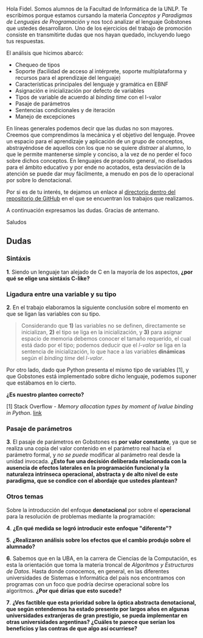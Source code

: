 Hola Fidel. Somos alumnos de la Facultad de Informática de la UNLP. Te escribimos porque estamos cursando la materia _Conceptos y Paradigmas de Lenguajes de Programación_ y nos tocó analizar el lenguaje Gobstones que ustedes desarrollaron. Uno de los ejercicios del trabajo de promoción consiste en transmitirte dudas que nos hayan quedado, incluyendo luego tus respuestas.

El análisis que hicimos abarcó:

* Chequeo de tipos
* Soporte (facilidad de acceso al intérprete, soporte multiplataforma y recursos para el aprendizaje del lenguaje)
* Características principales del lenguaje y gramática en EBNF
* Asignación e inicialización por defecto de variables
* Tipos de variable de acuerdo al _binding time_ con el l-valor
* Pasaje de parámetros
* Sentencias condicionales y de iteración
* Manejo de excepciones

En líneas generales podemos decir que las dudas no son mayores. Creemos que comprendimos la mecánica y el objetivo del lenguaje. Provee un espacio para el aprendizaje y aplicación de un grupo de conceptos, abstrayéndose de aquellos con los que no se quiere _distraer_ al alumno, lo que le permite mantenerse simple y conciso, a la vez de no perder el foco sobre dichos conceptos. En lenguajes de propósito general, no diseñados para el ámbito educativo y por ende no acotados, esta desviación de la atención se puede dar muy fácilmente, a menudo en pos de lo operacional por sobre lo denotacional.

Por si es de tu interés, te dejamos un enlace al [directorio dentro del repositorio de GitHub](https://github.com/cfsottile/unlp-cyplp/tree/master/trabajo/parte_final/trabajos_originales) en el que se encuentran los trabajos que realizamos.

A continuación expresamos las dudas. Gracias de antemano.

Saludos

## Dudas

### Sintáxis

__1__\. Siendo un lenguaje tan alejado de C en la mayoría de los aspectos, __¿por qué se elige una sintáxis C-like?__

### Ligadura entre una variable y su tipo

__2__\. En el trabajo elaboramos la siguiente conclusión sobre el momento en que se ligan las variables con su tipo.

> Considerando que **1)** las variables no se definen, directamente se inicializan, **2)** el tipo se liga en la inicialización, y **3)** para asignar espacio de memoria debemos conocer el tamaño requerido, el cual está dado por el tipo; podemos deducir que el *l-valor* se liga en la sentencia de inicialización, lo que hace a las variables **dinámicas** según el *binding time* del *l-valor*.

Por otro lado, dado que Python presenta el mismo tipo de variables [1], y que Gobstones está implementado sobre dicho lenguaje, podemos suponer que estábamos en lo cierto.

__¿Es nuestro planteo correcto?__

[1] Stack Overflow - *Memory allocation types by moment of lvalue binding in Python*. [link](http://stackoverflow.com/questions/29733309/memory-allocation-types-by-moment-of-lvalue-binding-in-python)

### Pasaje de parámetros

__3__\. El pasaje de parámetros en Gobstones es **por valor constante**, ya que se realiza una copia del valor contenido en el parámetro real hacia el parámetro formal, y *no se puede* modificar al parámetro real desde la unidad invocada. __¿Esto fue una decisión deliberada relacionada con la ausencia de efectos laterales en la programación funcional y la naturaleza intrínseca operacional, abstracta y de alto nivel de este paradigma, que se condice con el abordaje que ustedes plantean?__

### Otros temas

Sobre la introducción del enfoque **denotacional** por sobre el **operacional** para la resolución de problemas mediante la programación:

__4__\. **¿En qué medida se logró introducir este enfoque "diferente"?**

__5__\. **¿Realizaron análisis sobre los efectos que el cambio produjo sobre el alumnado?**

__6__\. Sabemos que en la UBA, en la carrera de Ciencias de la Computación, es esta la orientación que toma la materia troncal de *Algoritmos y Estructuras de Datos*. Hasta donde conocemos, en general, en las diferentes universidades de Sistemas e Informática del país nos encontramos con programas con un foco  que podría decirse operacional sobre los algoritmos. **¿Por qué dirías que esto sucede?**

__7__\. **¿Ves factible que esta prioridad sobre la óptica abstracta denotacional, que según entendemos ha estado presente por largos años en algunas universidades extranjeras de gran prestigio, se pueda implementar en otras universidades argentinas? ¿Cuáles te parece que serían los beneficios y las contras de que algo así ocurriese?**